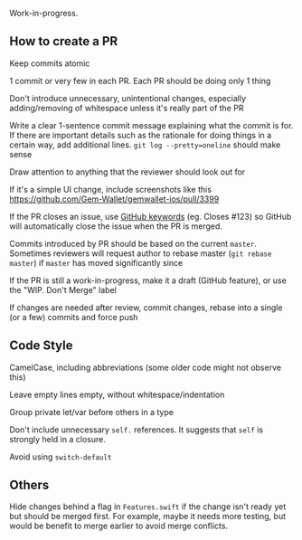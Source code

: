 Work-in-progress.

How to create a PR
---
Keep commits atomic

1 commit or very few in each PR. Each PR should be doing only 1 thing

Don't introduce unnecessary, unintentional changes, especially adding/removing of whitespace unless it's really part of the PR

Write a clear 1-sentence commit message explaining what the commit is for. If there are important details such as the rationale for doing things in a certain way, add additional lines. `git log --pretty=oneline` should make sense

Draw attention to anything that the reviewer should look out for

If it's a simple UI change, include screenshots like this https://github.com/Gem-Wallet/gemwallet-ios/pull/3399

If the PR closes an issue, use [GitHub keywords](https://docs.github.com/en/issues/tracking-your-work-with-issues/linking-a-pull-request-to-an-issue) (eg. Closes #123) so GitHub will automatically close the issue when the PR is merged.

Commits introduced by PR should be based on the current `master`. Sometimes reviewers will request author to rebase master (`git rebase master`) if `master` has moved significantly since

If the PR is still a work-in-progress, make it a draft (GitHub feature), or use the "WIP. Don't Merge" label

If changes are needed after review, commit changes, rebase into a single (or a few) commits and force push

Code Style
---
CamelCase, including abbreviations (some older code might not observe this)

Leave empty lines empty, without whitespace/indentation

Group private let/var before others in a type

Don't include unnecessary `self.` references. It suggests that `self` is strongly held in a closure.

Avoid using `switch-default`

Others
---
Hide changes behind a flag in `Features.swift` if the change isn't ready yet but should be merged first. For example, maybe it needs more testing, but would be benefit to merge earlier to avoid merge conflicts.

